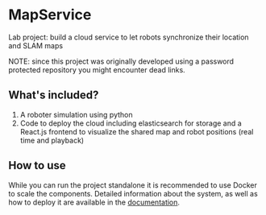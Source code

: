 # MapService

Lab project: build a cloud service to let robots synchronize their location and SLAM maps

NOTE: since this project was originally developed using a password protected repository you might encounter dead links.

## What's included?

1. A roboter simulation using python
2. Code to deploy the cloud including elasticsearch for storage and a React.js frontend to visualize the shared map and robot positions (real time and playback)

## How to use
While you can run the project standalone it is recommended to use Docker to scale the components.
Detailed information about the system, as well as how to deploy it are available in the [documentation](https://raw.githubusercontent.com/cestcedric/MapService/master/Documentation.pdf).
